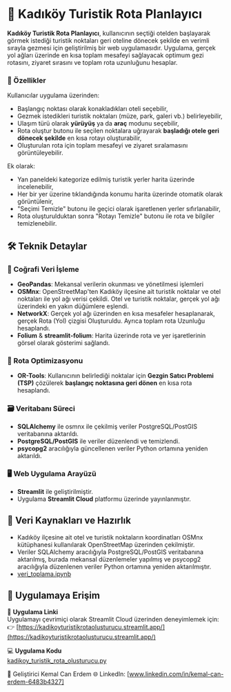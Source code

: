 # 🧭 Kadıköy Turistik Rota Planlayıcı

**Kadıköy Turistik Rota Planlayıcı**,  kullanıcının seçtiği otelden başlayarak görmek istediği turistik noktaları geri oteline dönecek şekilde en verimli sırayla gezmesi için geliştirilmiş bir web uygulamasıdır. Uygulama, gerçek yol ağları üzerinde en kısa toplam mesafeyi sağlayacak optimum gezi rotasını, ziyaret sırasını ve toplam rota uzunluğunu hesaplar.

### 🚀 Özellikler

Kullanıcılar uygulama üzerinden:
- Başlangıç noktası olarak konakladıkları oteli seçebilir,  
- Gezmek istedikleri turistik noktaları (müze, park, galeri vb.) belirleyebilir,  
- Ulaşım türü olarak **yürüyüş** ya da **araç** modunu seçebilir,  
- Rota oluştur butonu ile seçilen noktalara uğrayarak **başladığı otele geri dönecek şekilde** en kısa rotayı oluşturabilir,  
- Oluşturulan rota için toplam mesafeyi ve ziyaret sıralamasını görüntüleyebilir.

Ek olarak:
- Yan paneldeki kategorize edilmiş turistik yerler harita üzerinde incelenebilir,  
- Her bir yer üzerine tıklandığında konumu harita üzerinde otomatik olarak görüntülenir,  
- "Seçimi Temizle" butonu ile geçici olarak işaretlenen yerler sıfırlanabilir,  
- Rota oluşturulduktan sonra "Rotayı Temizle" butonu ile rota ve bilgiler temizlenebilir.


## 🛠️ Teknik Detaylar

### 📍 Coğrafi Veri İşleme
- **GeoPandas**: Mekansal verilerin okunması ve yönetilmesi işlemleri
- **OSMnx**: OpenStreetMap'ten Kadıköy ilçesine ait turistik noktalar ve otel noktaları ile yol ağı verisi çekildi. Otel ve turistik noktalar, gerçek yol ağı üzerindeki en yakın düğümlere eşlendi.
- **NetworkX**: Gerçek yol ağı üzerinden en kısa mesafeler hesaplanarak, gerçek Rota (Yol) çizgisi Oluşturuldu. Ayrıca toplam rota Uzunluğu hesaplandı.
- **Folium** & **streamlit-folium**: Harita üzerinde rota ve yer işaretlerinin görsel olarak gösterimi sağlandı.

### 🚏 Rota Optimizasyonu
- **OR-Tools**: Kullanıcının belirlediği noktalar için **Gezgin Satıcı Problemi (TSP)** çözülerek **başlangıç noktasına geri dönen** en kısa rota hesaplandı.

### 🗃️ Veritabanı Süreci
- **SQLAlchemy** ile osmnx ile çekilmiş veriler PostgreSQL/PostGIS veritabanına aktarıldı.  
- **PostgreSQL/PostGIS** ile veriler düzenlendi ve temizlendi.  
- **psycopg2** aracılığıyla güncellenen veriler Python ortamına yeniden aktarıldı.

### 🖥️ Web Uygulama Arayüzü
- **Streamlit** ile geliştirilmiştir.
- Uygulama **Streamlit Cloud** platformu üzerinde yayınlanmıştır.


## 📂 Veri Kaynakları ve Hazırlık

- Kadıköy ilçesine ait otel ve turistik noktaların koordinatları OSMnx kütüphanesi kullanılarak OpenStreetMap üzerinden çekilmiştir.
- Veriler SQLAlchemy aracılığıyla PostgreSQL/PostGIS veritabanına aktarılmış, burada mekansal düzenlemeler yapılmış ve  psycopg2 aracılığıyla düzenlenen veriler Python ortamına yeniden aktarılmıştır.
- [veri_toplama.ipynb](./veri_toplama.ipynb)


## 🚀 Uygulamaya Erişim 

🔗 **Uygulama Linki**  
Uygulamayı çevrimiçi olarak Streamlit Cloud üzerinden deneyimlemek için:  
👉 [https://kadikoyturistikrotaolusturucu.streamlit.app/](https://kadikoyturistikrotaolusturucu.streamlit.app/)

💻 **Uygulama Kodu**  
[kadikoy_turistik_rota_olusturucu.py](./kadikoy_turistik_rota_olusturucu.py)


👤 Geliştirici
Kemal Can Erdem
🌐 LinkedIn: [www.linkedin.com/in/kemal-can-erdem-6483b4327]

